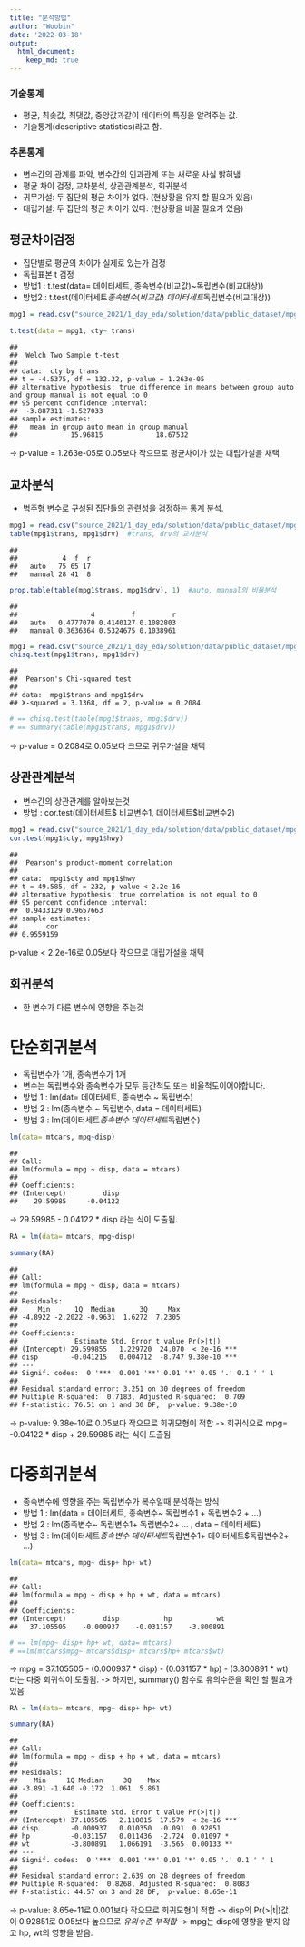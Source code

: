 ```yaml
---
title: "분석방법"
author: "Woobin"
date: '2022-03-18'
output: 
  html_document:
    keep_md: true
---
```




### 기술통계
- 평균, 최솟값, 최댓값, 중앙값과같이 데이터의 특징을 알려주는 값.
- 기술통계(descriptive statistics)라고 함.

### 추론통계
- 변수간의 관계를 파악, 변수간의 인과관계 또는 새로운 사실 밝혀냄
- 평균 차이 검정, 교차분석, 상관관계분석, 회귀분석
- 귀무가설: 두 집단의 평균 차이가 없다. (현상황을 유지 할 필요가 있음)
- 대립가설: 두 집단의 평균 차이가 있다. (현상황을 바꿀 필요가 있음)

## 평균차이검정
- 집단별로 평균의 차이가 실제로 있는가 검정
- 독립표본 t 검정
- 방법1 : t.test(data= 데이터세트, 종속변수(비교값)~독립변수(비교대상))
- 방법2 : t.test(데이터세트$종속변수(비교값)~데이터세트$독립변수(비교대상))


```r
mpg1 = read.csv("source_2021/1_day_eda/solution/data/public_dataset/mpg1.csv", stringsAsFactors = F)

t.test(data = mpg1, cty~ trans)
```

```
## 
## 	Welch Two Sample t-test
## 
## data:  cty by trans
## t = -4.5375, df = 132.32, p-value = 1.263e-05
## alternative hypothesis: true difference in means between group auto and group manual is not equal to 0
## 95 percent confidence interval:
##  -3.887311 -1.527033
## sample estimates:
##   mean in group auto mean in group manual 
##             15.96815             18.67532
```
-> p-value = 1.263e-05로 0.05보다 작으므로 평균차이가 있는 대립가설을 채택

## 교차분석
- 범주형 변수로 구성된 집단들의 관련성을 검정하는 통계 분석.


```r
mpg1 = read.csv("source_2021/1_day_eda/solution/data/public_dataset/mpg1.csv", stringsAsFactors = F)
table(mpg1$trans, mpg1$drv)  #trans, drv의 교차분석
```

```
##         
##           4  f  r
##   auto   75 65 17
##   manual 28 41  8
```

```r
prop.table(table(mpg1$trans, mpg1$drv), 1)  #auto, manual의 비율분석
```

```
##         
##                  4         f         r
##   auto   0.4777070 0.4140127 0.1082803
##   manual 0.3636364 0.5324675 0.1038961
```


```r
mpg1 = read.csv("source_2021/1_day_eda/solution/data/public_dataset/mpg1.csv", stringsAsFactors = F)
chisq.test(mpg1$trans, mpg1$drv)
```

```
## 
## 	Pearson's Chi-squared test
## 
## data:  mpg1$trans and mpg1$drv
## X-squared = 3.1368, df = 2, p-value = 0.2084
```

```r
# == chisq.test(table(mpg1$trans, mpg1$drv))
# == summary(table(mpg1$trans, mpg1$drv))  
```
-> p-value = 0.2084로 0.05보다 크므로 귀무가설을 채택

## 상관관계분석
- 변수간의 상관관계를 알아보는것
- 방법 : cor.test(데이터세트$ 비교변수1, 데이터세트$비교변수2)


```r
mpg1 = read.csv("source_2021/1_day_eda/solution/data/public_dataset/mpg1.csv", stringsAsFactors = F)
cor.test(mpg1$cty, mpg1$hwy)
```

```
## 
## 	Pearson's product-moment correlation
## 
## data:  mpg1$cty and mpg1$hwy
## t = 49.585, df = 232, p-value < 2.2e-16
## alternative hypothesis: true correlation is not equal to 0
## 95 percent confidence interval:
##  0.9433129 0.9657663
## sample estimates:
##       cor 
## 0.9559159
```
p-value < 2.2e-16로 0.05보다 작으므로 대립가설을 채택

## 회귀분석
- 한 변수가 다른 변수에 영향을 주는것

# 단순회귀분석
- 독립변수가 1개, 종속변수가 1개
- 변수는 독립변수와 종속변수가 모두 등간척도 또는 비율척도이어야합니다.
- 방법 1 : lm(dat= 데이터세트, 종속변수 ~ 독립변수)
- 방법 2 : lm(종속변수 ~ 독립변수, data = 데이터세트)
- 방법 3 : lm(데이터세트$종속변수~ 데이터세트$독립변수)


```r
lm(data= mtcars, mpg~disp)
```

```
## 
## Call:
## lm(formula = mpg ~ disp, data = mtcars)
## 
## Coefficients:
## (Intercept)         disp  
##    29.59985     -0.04122
```
-> 29.59985 - 0.04122 * disp 라는 식이 도출됨.


```r
RA = lm(data= mtcars, mpg~disp)

summary(RA)
```

```
## 
## Call:
## lm(formula = mpg ~ disp, data = mtcars)
## 
## Residuals:
##     Min      1Q  Median      3Q     Max 
## -4.8922 -2.2022 -0.9631  1.6272  7.2305 
## 
## Coefficients:
##              Estimate Std. Error t value Pr(>|t|)    
## (Intercept) 29.599855   1.229720  24.070  < 2e-16 ***
## disp        -0.041215   0.004712  -8.747 9.38e-10 ***
## ---
## Signif. codes:  0 '***' 0.001 '**' 0.01 '*' 0.05 '.' 0.1 ' ' 1
## 
## Residual standard error: 3.251 on 30 degrees of freedom
## Multiple R-squared:  0.7183,	Adjusted R-squared:  0.709 
## F-statistic: 76.51 on 1 and 30 DF,  p-value: 9.38e-10
```
-> p-value: 9.38e-10로 0.05보다 작으므로 회귀모형이 적합
-> 회귀식으로 mpg= -0.04122 * disp + 29.59985 라는 식이 도출됨.

# 다중회귀분석
- 종속변수에 영향을 주는 독립변수가 복수일때 분석하는 방식
- 방법 1 : lm(data = 데이터세트, 종속변수~ 독립변수1 + 독립변수2 + ...)
- 방법 2 : lm(종족변수~ 독립변수1+ 독립변수2+ ... , data = 데이터세트)
- 방법 3 : lm(데이터세트$종속변수~ 데이터세트$독립변수1+ 데이터세트$독립변수2+ ...)


```r
lm(data= mtcars, mpg~ disp+ hp+ wt)
```

```
## 
## Call:
## lm(formula = mpg ~ disp + hp + wt, data = mtcars)
## 
## Coefficients:
## (Intercept)         disp           hp           wt  
##   37.105505    -0.000937    -0.031157    -3.800891
```

```r
# == lm(mpg~ disp+ hp+ wt, data= mtcars)
# ==lm(mtcars$mpg~ mtcars$disp+ mtcars$hp+ mtcars$wt)
```
-> mpg = 37.105505 - (0.000937 * disp) - (0.031157 * hp) - (3.800891 * wt) 라는 다중 회귀식이 도출됨.
-> 하지만, summary() 함수로 유의수준을 확인 할 필요가 있음


```r
RA = lm(data= mtcars, mpg~ disp+ hp+ wt)

summary(RA)
```

```
## 
## Call:
## lm(formula = mpg ~ disp + hp + wt, data = mtcars)
## 
## Residuals:
##    Min     1Q Median     3Q    Max 
## -3.891 -1.640 -0.172  1.061  5.861 
## 
## Coefficients:
##              Estimate Std. Error t value Pr(>|t|)    
## (Intercept) 37.105505   2.110815  17.579  < 2e-16 ***
## disp        -0.000937   0.010350  -0.091  0.92851    
## hp          -0.031157   0.011436  -2.724  0.01097 *  
## wt          -3.800891   1.066191  -3.565  0.00133 ** 
## ---
## Signif. codes:  0 '***' 0.001 '**' 0.01 '*' 0.05 '.' 0.1 ' ' 1
## 
## Residual standard error: 2.639 on 28 degrees of freedom
## Multiple R-squared:  0.8268,	Adjusted R-squared:  0.8083 
## F-statistic: 44.57 on 3 and 28 DF,  p-value: 8.65e-11
```
-> p-value: 8.65e-11로 0.001보다 작으므로 회귀모형이 적합
-> disp의 Pr(>|t|)값이 0.92851로 0.05보다 높으므로 *유의수준 부적합*
-> mpg는 disp에 영향을 받지 않고 hp, wt의 영향을 받음.
